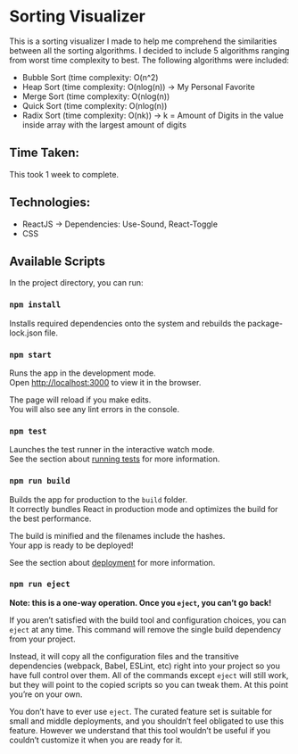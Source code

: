 # Sorting Visualizer

This is a sorting visualizer I made to help me comprehend the similarities between all the sorting algorithms. 
I decided to include 5 algorithms ranging from worst time complexity to best. The following algorithms were
included:
- Bubble Sort (time complexity: O(n^2)
- Heap Sort (time complexity: O(nlog(n)) -> My Personal Favorite
- Merge Sort (time complexity: O(nlog(n))
- Quick Sort (time complexity: O(nlog(n))
- Radix Sort (time complexity: O(nk)) -> k = Amount of Digits in the value inside array with the largest amount of digits


## Time Taken:
This took 1 week to complete.

## Technologies:
- ReactJS -> Dependencies: Use-Sound, React-Toggle
- CSS


## Available Scripts

In the project directory, you can run:

### `npm install`

Installs required dependencies onto the system and rebuilds the package-lock.json file.

### `npm start`

Runs the app in the development mode.<br />
Open [http://localhost:3000](http://localhost:3000) to view it in the browser.

The page will reload if you make edits.<br />
You will also see any lint errors in the console.

### `npm test`

Launches the test runner in the interactive watch mode.<br />
See the section about [running tests](https://facebook.github.io/create-react-app/docs/running-tests) for more information.

### `npm run build`

Builds the app for production to the `build` folder.<br />
It correctly bundles React in production mode and optimizes the build for the best performance.

The build is minified and the filenames include the hashes.<br />
Your app is ready to be deployed!

See the section about [deployment](https://facebook.github.io/create-react-app/docs/deployment) for more information.

### `npm run eject`

**Note: this is a one-way operation. Once you `eject`, you can’t go back!**

If you aren’t satisfied with the build tool and configuration choices, you can `eject` at any time. This command will remove the single build dependency from your project.

Instead, it will copy all the configuration files and the transitive dependencies (webpack, Babel, ESLint, etc) right into your project so you have full control over them. All of the commands except `eject` will still work, but they will point to the copied scripts so you can tweak them. At this point you’re on your own.

You don’t have to ever use `eject`. The curated feature set is suitable for small and middle deployments, and you shouldn’t feel obligated to use this feature. However we understand that this tool wouldn’t be useful if you couldn’t customize it when you are ready for it.

